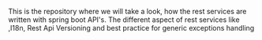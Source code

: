 This is the repository where we will take a look, how the rest services are written with spring boot API's.
The different aspect of rest services like ,I18n, Rest Api Versioning and best practice for generic exceptions handling 
